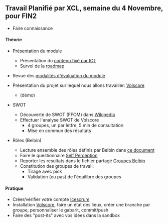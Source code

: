 ## Travail Planifié par XCL, semaine du 4 Novembre, pour FIN2

- Faire connaissance

#### Théorie

- Présentation du module
  - Présentation du [contenu fixé par ICT](https://www.modulbaukasten.ch/module/306/4/fr-FR?title=R%C3%A9aliser-de-petits-projets-dans-son-propre-environnement-professionnel)
  - Survol de la [roadmap](https://roadmap.sh/r/embed?id=6720fbbf31d65c235d7a07df)

- Revue des [modalités d'évaluation du module](../Evaluation/DEP.md)

- Présentation du projet sur lequel nous allons travailler: [Volscore](https://github.com/XCarrel/Volscore)
  - (démo)

- SWOT
  - Découverte de SWOT (FFOM) dans [Wikipedia](https://fr.wikipedia.org/wiki/SWOT_(m%C3%A9thode_d%27analyse))
  - Effectuer l'analyse SWOT de Volscore
    - 4 groupes, un par lettre, 5 min de consultation
    - Mise en commun des résultats

- Rôles (Belbin)
  - Lecture ensemble des rôles définis par Belbin dans [ce document](../Matériel/E-306-XCL01-RolesDansUnGroupe.docx)
  - Faire le questionnaire [Self Perception](../Matériel/Self%20perception%20Inventory.xlsx)
  - Reporter les resultats dans le fichier partagé [Groupes Belbin](https://eduvaud.sharepoint.com/:x:/r/sites/ETML_FIN-23-25_Teams/Documents%20partages/I306-XCL/Groupes%20Belbin.xlsx?d=wbada51101b1645d199916fc0233d0339&csf=1&web=1&e=gf87c1)
  - Constitution des groupes de travail:
    - Tirage avec pick
    - Validation (ou pas) de l'équilibre des groupes

#### Pratique

- Créer/vérifier votre compte [Icescrum](https://etml.icescrum.com/)
- Installation [Volscore](https://github.com/ETML-INF/Volscore), faire un état des lieux, créer une branche par groupe, personnaliser le gabarit, commit/push
- Faire des "post-its" avec vos idées dans la sandbox